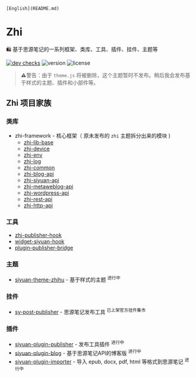 `[English](README.md)`

# Zhi

🛍️ 基于思源笔记的一系列框架、类库、工具、插件、挂件、主题等

[![dev checks](https://img.shields.io/github/checks-status/terwer/zhi/dev?label=build)](https://github.com/terwer/zhi/tree/dev)
![version](https://img.shields.io/github/release/terwer/zhi.svg?style=flat-square)
![license](https://img.shields.io/badge/license-GPL-blue.svg?style=popout-square)

> ⚠️警告：由于 `theme.js` 将被删除，这个主题暂时不发布。稍后我会发布基于样式的主题、插件和小部件等。

## Zhi 项目家族

### 类库
- zhi-framework - 核心框架（ 原未发布的 `zhi` 主题拆分出来的模块 )
  - [zhi-lib-base](https://github.com/terwer/zhi/tree/main/libs/zhi-lib-base)
  - [zhi-device](https://github.com/terwer/zhi/tree/main/libs/zhi-device)
  - [zhi-env](https://github.com/terwer/zhi/tree/main/libs/zhi-env)
  - [zhi-log](https://github.com/terwer/zhi/tree/main/libs/zhi-log)
  - [zhi-common](https://github.com/terwer/zhi/tree/main/libs/zhi-common)
  - [zhi-blog-api](https://github.com/terwer/zhi/tree/main/libs/zhi-blog-api)
  - [zhi-siyuan-api](https://github.com/terwer/zhi/tree/main/libs/zhi-siyuan-api)
  - [zhi-metaweblog-api](https://github.com/terwer/zhi/tree/main/libs/zhi-metaweblog-api)
  - [zhi-wordpress-api](https://github.com/terwer/zhi/tree/main/libs/zhi-wordpress-api)
  - [zhi-rest-api](https://github.com/terwer/zhi/tree/main/libs/zhi-rest-api)
  - [zhi-http-api](https://github.com/terwer/zhi/tree/main/libs/zhi-http-api)

### 工具

- [zhi-publisher-hook](https://github.com/terwer/zhi/tree/main/libs/zhi-publisher-hook)
- [widget-siyuan-hook](https://github.com/terwer/zhi/tree/main/libs/widget-siyuan-hook)
- [plugin-publisher-bridge](https://github.com/terwer/zhi/tree/main/libs/zplugin-publisher-bridge)

### 主题
- [siyuan-theme-zhihu](https://github.com/terwer/siyuan-theme-zhihu) - 基于样式的主题 <sup>进行中</sup>

### 挂件
- [sy-post-publisher](https://github.com/terwer/sy-post-publisher) - 思源笔记发布工具 <sup>已上架官方挂件集市</sup>

### 插件
- [siyuan-plugin-publisher](https://github.com/terwer/siyuan-plugin-publisher) - 发布工具插件 <sup>进行中</sup>
- [siyuan-plugin-blog](https://github.com/terwer/siyuan-plugin-blog) - 基于思源笔记API的博客版 <sup>进行中</sup>
- [siyuan-plugin-importer](https://github.com/terwer/siyuan-plugin-importer) - 导入 epub, docx, pdf, html 等格式到思源笔记 <sup>进行中</sup>
